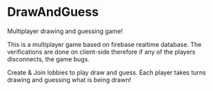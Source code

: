 # DrawAndGuess
Multiplayer drawing and guessing game!


This is a multiplayer game based on firebase realtime database. The verifications are done on client-side therefore if any of the players disconnects, the game bugs.

Create & Join lobbies to play draw and guess. Each player takes turns drawing and guessing what is being drawn!
